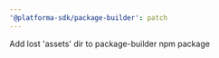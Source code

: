 ```yaml
---
'@platforma-sdk/package-builder': patch
---
```


Add lost 'assets' dir to package-builder npm package
